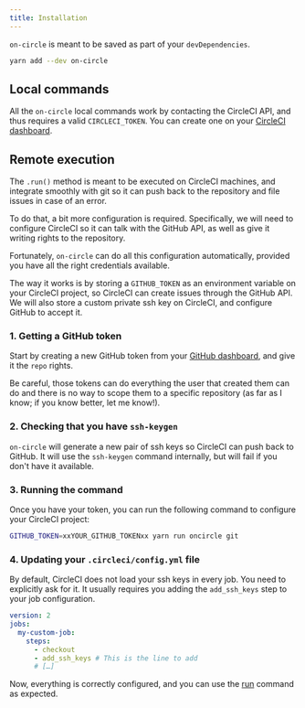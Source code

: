 ```yaml
---
title: Installation
---
```


`on-circle` is meant to be saved as part of your `devDependencies`.

```bash
yarn add --dev on-circle
```

## Local commands

All the `on-circle` local commands work by contacting the CircleCI API, and thus
requires a valid `CIRCLECI_TOKEN`. You can create one on your [CircleCI
dashboard][1].

## Remote execution

The `.run()` method is meant to be executed on CircleCI machines, and integrate
smoothly with git so it can push back to the repository and file issues in case
of an error.

To do that, a bit more configuration is required. Specifically, we will need to
configure CircleCI so it can talk with the GitHub API, as well as give it
writing rights to the repository.

Fortunately, `on-circle` can do all this configuration automatically, provided
you have all the right credentials available.

The way it works is by storing a `GITHUB_TOKEN` as an environment variable on
your CircleCI project, so CircleCI can create issues through the GitHub API. We
will also store a custom private ssh key on CircleCI, and configure GitHub to
accept it.

### 1. Getting a GitHub token

Start by creating a new GitHub token from your [GitHub dashboard][2], and give
it the `repo` rights.

Be careful, those tokens can do everything the user that created them can do and
there is no way to scope them to a specific repository (as far as I know; if you
know better, let me know!).

### 2. Checking that you have `ssh-keygen`

`on-circle` will generate a new pair of ssh keys so CircleCI can push back to
GitHub. It will use the `ssh-keygen` command internally, but will fail if you
don't have it available.

### 3. Running the command

Once you have your token, you can run the following command to configure your
CircleCI project:

```bash
GITHUB_TOKEN=xxYOUR_GITHUB_TOKENxx yarn run oncircle git
```

### 4. Updating your `.circleci/config.yml` file

By default, CircleCI does not load your ssh keys in every job. You need to
explicitly ask for it. It usually requires you adding the `add_ssh_keys` step to
your job configuration.

```yaml
version: 2
jobs:
  my-custom-job:
    steps:
      - checkout
      - add_ssh_keys # This is the line to add
      # […]
```

Now, everything is correctly configured, and you can use the [run][3]
command as expected.

[1]: https://app.circleci.com/settings/user/tokens
[2]: https://github.com/settings/tokens
[3]: /run/
